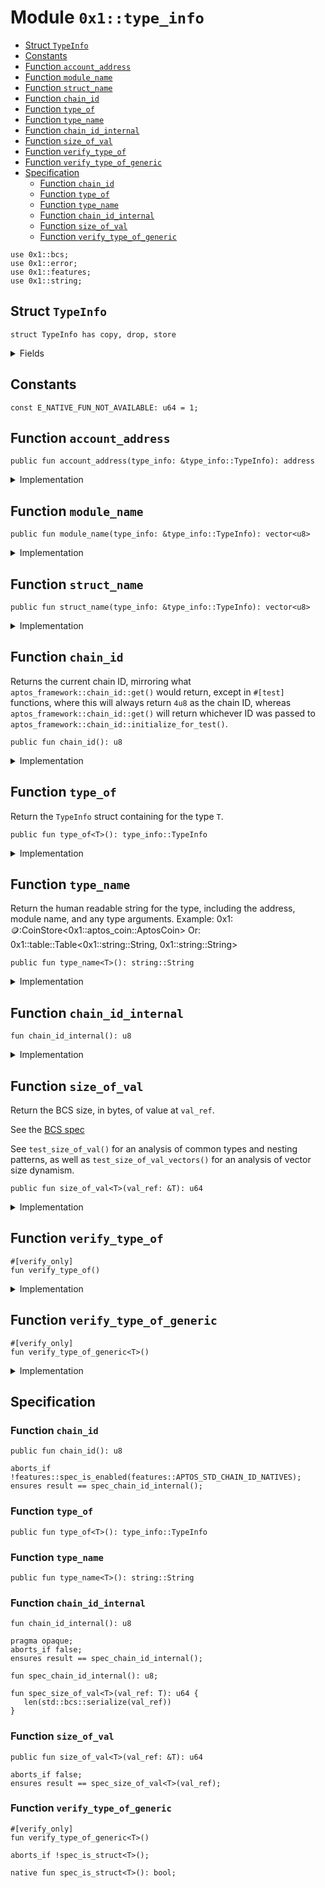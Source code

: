 
<a id="0x1_type_info"></a>

# Module `0x1::type_info`



-  [Struct `TypeInfo`](#0x1_type_info_TypeInfo)
-  [Constants](#@Constants_0)
-  [Function `account_address`](#0x1_type_info_account_address)
-  [Function `module_name`](#0x1_type_info_module_name)
-  [Function `struct_name`](#0x1_type_info_struct_name)
-  [Function `chain_id`](#0x1_type_info_chain_id)
-  [Function `type_of`](#0x1_type_info_type_of)
-  [Function `type_name`](#0x1_type_info_type_name)
-  [Function `chain_id_internal`](#0x1_type_info_chain_id_internal)
-  [Function `size_of_val`](#0x1_type_info_size_of_val)
-  [Function `verify_type_of`](#0x1_type_info_verify_type_of)
-  [Function `verify_type_of_generic`](#0x1_type_info_verify_type_of_generic)
-  [Specification](#@Specification_1)
    -  [Function `chain_id`](#@Specification_1_chain_id)
    -  [Function `type_of`](#@Specification_1_type_of)
    -  [Function `type_name`](#@Specification_1_type_name)
    -  [Function `chain_id_internal`](#@Specification_1_chain_id_internal)
    -  [Function `size_of_val`](#@Specification_1_size_of_val)
    -  [Function `verify_type_of_generic`](#@Specification_1_verify_type_of_generic)


<pre><code>use 0x1::bcs;<br/>use 0x1::error;<br/>use 0x1::features;<br/>use 0x1::string;<br/></code></pre>



<a id="0x1_type_info_TypeInfo"></a>

## Struct `TypeInfo`



<pre><code>struct TypeInfo has copy, drop, store<br/></code></pre>



<details>
<summary>Fields</summary>


<dl>
<dt>
<code>account_address: address</code>
</dt>
<dd>

</dd>
<dt>
<code>module_name: vector&lt;u8&gt;</code>
</dt>
<dd>

</dd>
<dt>
<code>struct_name: vector&lt;u8&gt;</code>
</dt>
<dd>

</dd>
</dl>


</details>

<a id="@Constants_0"></a>

## Constants


<a id="0x1_type_info_E_NATIVE_FUN_NOT_AVAILABLE"></a>



<pre><code>const E_NATIVE_FUN_NOT_AVAILABLE: u64 &#61; 1;<br/></code></pre>



<a id="0x1_type_info_account_address"></a>

## Function `account_address`



<pre><code>public fun account_address(type_info: &amp;type_info::TypeInfo): address<br/></code></pre>



<details>
<summary>Implementation</summary>


<pre><code>public fun account_address(type_info: &amp;TypeInfo): address &#123;<br/>    type_info.account_address<br/>&#125;<br/></code></pre>



</details>

<a id="0x1_type_info_module_name"></a>

## Function `module_name`



<pre><code>public fun module_name(type_info: &amp;type_info::TypeInfo): vector&lt;u8&gt;<br/></code></pre>



<details>
<summary>Implementation</summary>


<pre><code>public fun module_name(type_info: &amp;TypeInfo): vector&lt;u8&gt; &#123;<br/>    type_info.module_name<br/>&#125;<br/></code></pre>



</details>

<a id="0x1_type_info_struct_name"></a>

## Function `struct_name`



<pre><code>public fun struct_name(type_info: &amp;type_info::TypeInfo): vector&lt;u8&gt;<br/></code></pre>



<details>
<summary>Implementation</summary>


<pre><code>public fun struct_name(type_info: &amp;TypeInfo): vector&lt;u8&gt; &#123;<br/>    type_info.struct_name<br/>&#125;<br/></code></pre>



</details>

<a id="0x1_type_info_chain_id"></a>

## Function `chain_id`

Returns the current chain ID, mirroring what <code>aptos_framework::chain_id::get()</code> would return, except in <code>&#35;[test]</code>
functions, where this will always return <code>4u8</code> as the chain ID, whereas <code>aptos_framework::chain_id::get()</code> will
return whichever ID was passed to <code>aptos_framework::chain_id::initialize_for_test()</code>.


<pre><code>public fun chain_id(): u8<br/></code></pre>



<details>
<summary>Implementation</summary>


<pre><code>public fun chain_id(): u8 &#123;<br/>    if (!features::aptos_stdlib_chain_id_enabled()) &#123;<br/>        abort(std::error::invalid_state(E_NATIVE_FUN_NOT_AVAILABLE))<br/>    &#125;;<br/><br/>    chain_id_internal()<br/>&#125;<br/></code></pre>



</details>

<a id="0x1_type_info_type_of"></a>

## Function `type_of`

Return the <code>TypeInfo</code> struct containing  for the type <code>T</code>.


<pre><code>public fun type_of&lt;T&gt;(): type_info::TypeInfo<br/></code></pre>



<details>
<summary>Implementation</summary>


<pre><code>public native fun type_of&lt;T&gt;(): TypeInfo;<br/></code></pre>



</details>

<a id="0x1_type_info_type_name"></a>

## Function `type_name`

Return the human readable string for the type, including the address, module name, and any type arguments.
Example: 0x1::coin::CoinStore<0x1::aptos_coin::AptosCoin>
Or: 0x1::table::Table<0x1::string::String, 0x1::string::String>


<pre><code>public fun type_name&lt;T&gt;(): string::String<br/></code></pre>



<details>
<summary>Implementation</summary>


<pre><code>public native fun type_name&lt;T&gt;(): String;<br/></code></pre>



</details>

<a id="0x1_type_info_chain_id_internal"></a>

## Function `chain_id_internal`



<pre><code>fun chain_id_internal(): u8<br/></code></pre>



<details>
<summary>Implementation</summary>


<pre><code>native fun chain_id_internal(): u8;<br/></code></pre>



</details>

<a id="0x1_type_info_size_of_val"></a>

## Function `size_of_val`

Return the BCS size, in bytes, of value at <code>val_ref</code>.

See the [BCS spec](https://github.com/diem/bcs)

See <code>test_size_of_val()</code> for an analysis of common types and
nesting patterns, as well as <code>test_size_of_val_vectors()</code> for an
analysis of vector size dynamism.


<pre><code>public fun size_of_val&lt;T&gt;(val_ref: &amp;T): u64<br/></code></pre>



<details>
<summary>Implementation</summary>


<pre><code>public fun size_of_val&lt;T&gt;(val_ref: &amp;T): u64 &#123;<br/>    // Return vector length of vectorized BCS representation.<br/>    vector::length(&amp;bcs::to_bytes(val_ref))<br/>&#125;<br/></code></pre>



</details>

<a id="0x1_type_info_verify_type_of"></a>

## Function `verify_type_of`



<pre><code>&#35;[verify_only]<br/>fun verify_type_of()<br/></code></pre>



<details>
<summary>Implementation</summary>


<pre><code>fun verify_type_of() &#123;<br/>    let type_info &#61; type_of&lt;TypeInfo&gt;();<br/>    let account_address &#61; account_address(&amp;type_info);<br/>    let module_name &#61; module_name(&amp;type_info);<br/>    let struct_name &#61; struct_name(&amp;type_info);<br/>    spec &#123;<br/>        assert account_address &#61;&#61; @aptos_std;<br/>        assert module_name &#61;&#61; b&quot;type_info&quot;;<br/>        assert struct_name &#61;&#61; b&quot;TypeInfo&quot;;<br/>    &#125;;<br/>&#125;<br/></code></pre>



</details>

<a id="0x1_type_info_verify_type_of_generic"></a>

## Function `verify_type_of_generic`



<pre><code>&#35;[verify_only]<br/>fun verify_type_of_generic&lt;T&gt;()<br/></code></pre>



<details>
<summary>Implementation</summary>


<pre><code>fun verify_type_of_generic&lt;T&gt;() &#123;<br/>    let type_info &#61; type_of&lt;T&gt;();<br/>    let account_address &#61; account_address(&amp;type_info);<br/>    let module_name &#61; module_name(&amp;type_info);<br/>    let struct_name &#61; struct_name(&amp;type_info);<br/>    spec &#123;<br/>        assert account_address &#61;&#61; type_of&lt;T&gt;().account_address;<br/>        assert module_name &#61;&#61; type_of&lt;T&gt;().module_name;<br/>        assert struct_name &#61;&#61; type_of&lt;T&gt;().struct_name;<br/>    &#125;;<br/>&#125;<br/></code></pre>



</details>

<a id="@Specification_1"></a>

## Specification


<a id="@Specification_1_chain_id"></a>

### Function `chain_id`


<pre><code>public fun chain_id(): u8<br/></code></pre>




<pre><code>aborts_if !features::spec_is_enabled(features::APTOS_STD_CHAIN_ID_NATIVES);<br/>ensures result &#61;&#61; spec_chain_id_internal();<br/></code></pre>



<a id="@Specification_1_type_of"></a>

### Function `type_of`


<pre><code>public fun type_of&lt;T&gt;(): type_info::TypeInfo<br/></code></pre>




<a id="@Specification_1_type_name"></a>

### Function `type_name`


<pre><code>public fun type_name&lt;T&gt;(): string::String<br/></code></pre>




<a id="@Specification_1_chain_id_internal"></a>

### Function `chain_id_internal`


<pre><code>fun chain_id_internal(): u8<br/></code></pre>




<pre><code>pragma opaque;<br/>aborts_if false;<br/>ensures result &#61;&#61; spec_chain_id_internal();<br/></code></pre>




<a id="0x1_type_info_spec_chain_id_internal"></a>


<pre><code>fun spec_chain_id_internal(): u8;<br/></code></pre>




<a id="0x1_type_info_spec_size_of_val"></a>


<pre><code>fun spec_size_of_val&lt;T&gt;(val_ref: T): u64 &#123;<br/>   len(std::bcs::serialize(val_ref))<br/>&#125;<br/></code></pre>



<a id="@Specification_1_size_of_val"></a>

### Function `size_of_val`


<pre><code>public fun size_of_val&lt;T&gt;(val_ref: &amp;T): u64<br/></code></pre>




<pre><code>aborts_if false;<br/>ensures result &#61;&#61; spec_size_of_val&lt;T&gt;(val_ref);<br/></code></pre>



<a id="@Specification_1_verify_type_of_generic"></a>

### Function `verify_type_of_generic`


<pre><code>&#35;[verify_only]<br/>fun verify_type_of_generic&lt;T&gt;()<br/></code></pre>




<pre><code>aborts_if !spec_is_struct&lt;T&gt;();<br/></code></pre>




<a id="0x1_type_info_spec_is_struct"></a>


<pre><code>native fun spec_is_struct&lt;T&gt;(): bool;<br/></code></pre>


[move-book]: https://aptos.dev/move/book/SUMMARY
